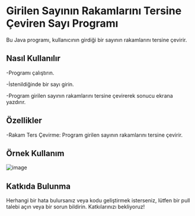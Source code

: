 # Girilen Sayının Rakamlarını Tersine Çeviren Sayı Programı
Bu Java programı, kullanıcının girdiği bir sayının rakamlarını tersine çevirir.

## Nasıl Kullanılır
-Programı çalıştırın.

-İstenildiğinde bir sayı girin.

-Program girilen sayının rakamlarını tersine çevirerek sonucu ekrana yazdırır.

## Özellikler
-Rakam Ters Çevirme: Program girilen sayının rakamlarını tersine çevirir.

## Örnek Kullanım

![image](https://github.com/esmanur-karatas/javaAlgorithmExamples/assets/83882274/fd05ffd7-e5e5-4ddb-958d-db849c668809)


## Katkıda Bulunma
Herhangi bir hata bulursanız veya kodu geliştirmek isterseniz, lütfen bir pull talebi açın veya bir sorun bildirin. Katkılarınızı bekliyoruz!




